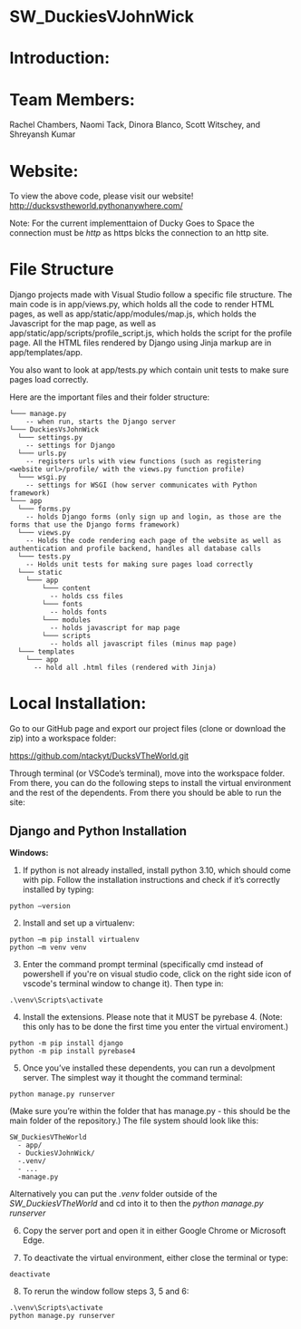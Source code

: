 # SW_DuckiesVJohnWick

# Introduction:

# Team Members:
Rachel Chambers, Naomi Tack, Dinora Blanco, Scott Witschey, and Shreyansh Kumar

# Website:
To view the above code, please visit our website!
http://ducksvstheworld.pythonanywhere.com/

Note: For the current implementtaion of Ducky Goes to Space the connection must be *http* as https blcks the connection to an http site.

# File Structure

Django projects made with Visual Studio follow a specific file structure. The main code is in app/views.py, which holds all the code to render HTML pages, as well as app/static/app/modules/map.js, which holds the Javascript for the map page, as well as app/static/app/scripts/profile_script.js, which holds the script for the profile page. All the HTML files rendered by Django using Jinja markup are in app/templates/app.

You also want to look at app/tests.py which contain unit tests to make sure pages load correctly.

Here are the important files and their folder structure:

```
└─── manage.py 
    -- when run, starts the Django server 
└─── DuckiesVsJohnWick
  └─── settings.py
    -- settings for Django
  └─── urls.py
    -- registers urls with view functions (such as registering <website url>/profile/ with the views.py function profile)
  └─── wsgi.py
    -- settings for WSGI (how server communicates with Python framework)
└─── app
  └─── forms.py
    -- holds Django forms (only sign up and login, as those are the forms that use the Django forms framework)
  └─── views.py
    -- Holds the code rendering each page of the website as well as authentication and profile backend, handles all database calls
  └─── tests.py
    -- Holds unit tests for making sure pages load correctly
  └─── static
    └─── app
        └─── content
          -- holds css files
        └─── fonts
          -- holds fonts
        └─── modules
          -- holds javascript for map page
        └─── scripts
          -- holds all javascript files (minus map page)
  └─── templates
    └─── app
      -- hold all .html files (rendered with Jinja)
```

# Local Installation:

Go to our GitHub page and export our project files (clone or download the zip) into a workspace folder: 

https://github.com/ntackyt/DucksVTheWorld.git

Through terminal (or VSCode’s terminal), move into the workspace folder. From there, you can do the following steps to install the virtual environment and the rest of the dependents. From there you should be able to run the site: 

## <b>Django and Python Installation</b> 

**Windows:**

1. If python is not already installed, install python 3.10, which should come with pip. Follow the installation instructions and check if it’s correctly installed by typing: 
```
python –version 
```
2. Install and set up a virtualenv:    
```
python –m pip install virtualenv 
python –m venv venv 
```

3. Enter the command prompt terminal (specifically cmd instead of powershell if you're on visual studio code, click on the right side icon of vscode's terminal window to change it). Then type in:
```
.\venv\Scripts\activate
```

4. Install the extensions. Please note that it MUST be pyrebase 4. (Note: this only has to be done the first time you enter the virtual enviroment.)
```
python -m pip install django 
python -m pip install pyrebase4 
```

5. Once you’ve installed these dependents, you can run a devolpment server. The simplest way it thought the command terminal: 
```
python manage.py runserver
```
(Make sure you’re within the folder that has manage.py - this should be the main folder of the repository.)
The file system should look like this:
```
SW_DuckiesVTheWorld
  - app/
  - DuckiesVJohnWick/
  -.venv/
  - ...
  -manage.py
```
Alternatively you can put the <i>.venv</i> folder outside of the <i>SW_DuckiesVTheWorld</i> and cd into it to then the <i>python manage.py runserver</i>
  
6. Copy the server port and open it in either Google Chrome or Microsoft Edge.

7. To deactivate the virtual environment, either close the terminal or type:
```
deactivate
```
8. To rerun the window follow steps 3, 5 and 6:
```
.\venv\Scripts\activate
python manage.py runserver
```
